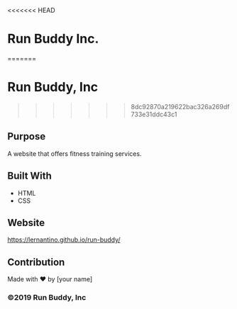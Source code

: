 <<<<<<< HEAD
# Run Buddy Inc.
=======
# Run Buddy, Inc
>>>>>>> 8dc92870a219622bac326a269df733e31ddc43c1

## Purpose
A website that offers fitness training services. 

## Built With
* HTML
* CSS

## Website
https://lernantino.github.io/run-buddy/

## Contribution
Made with ❤️ by [your name]

### ©️2019 Run Buddy, Inc
